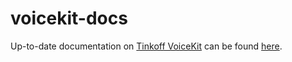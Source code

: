 # voicekit-docs

Up-to-date documentation on [Tinkoff VoiceKit](https://voicekit.tinkoff.ru/) can be found [here](https://voicekit.tinkoff.ru/docs/).

